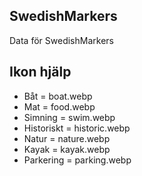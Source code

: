 ## SwedishMarkers

Data för SwedishMarkers

## Ikon hjälp
- Båt = boat.webp
- Mat = food.webp
- Simning = swim.webp
- Historiskt = historic.webp
- Natur = nature.webp
- Kayak = kayak.webp
- Parkering = parking.webp
